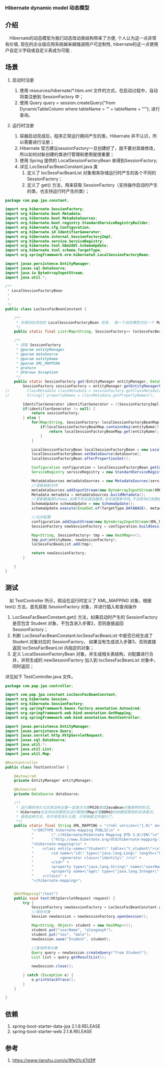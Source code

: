 ### Hibernate dynamic model 动态模型

## 介绍

&ensp;&ensp;Hibernate的动态模型为我们动态改动表结构带来了方便, 个人认为这一点非常有价值, 现在的企业级应用系统越来越强调用户可定制性, hibernate的这一点使用户自定义字段或自定义表成为可能 .

## 场景

1. 启动时注册
    1. 使用 resources/hibernate/*.hbm.xml 文件的方式，在启动过程中，自动将类注册到 SessionFactory 中；
    2. 使用 Query query = session.createQuery("from DynamicTableColumn where tableName = '" + tableName + "'"); 进行查询。

2. 运行时注册
    1. 容器启动完成后，程序正常运行期间产生的类，Hibernate 并不认识，所以需要进行注册；
    2. Hibernate 官方建议sessionFactory一旦创建好了，就不要对其做修改，所以如何对新创建的类进行管理和使用就很重要；
    3. 使用 Spring 提供的 LocalSessionFactoryBean 来得到SessionFactory;
    4. 详见 LocSessFacBeanConstant.java 类
        1. 定义了 locSessFacBeanList 对象用来存储运行时产生的各个不同的 SessionFactory；
        2. 定义了 get() 方法，用来获取 SessionFactory（支持操作启动时产生的类，也支持运行时产生的类）；

```java
package com.pap.jpa.constant;

import org.hibernate.SessionFactory;
import org.hibernate.boot.Metadata;
import org.hibernate.boot.MetadataSources;
import org.hibernate.boot.registry.StandardServiceRegistryBuilder;
import org.hibernate.cfg.Configuration;
import org.hibernate.id.IdentifierGenerator;
import org.hibernate.internal.SessionFactoryImpl;
import org.hibernate.service.ServiceRegistry;
import org.hibernate.tool.hbm2ddl.SchemaUpdate;
import org.hibernate.tool.schema.TargetType;
import org.springframework.orm.hibernate5.LocalSessionFactoryBean;

import javax.persistence.EntityManager;
import javax.sql.DataSource;
import java.io.ByteArrayInputStream;
import java.util.*;

/**
 * LocalSessionFactoryBean
 *
 *
 */
public class LocSessFacBeanConstant {

    /**
     * 存储动态添加的 LocalSessionFactoryBean 信息， 每一个动态模型对应一个 Map。
     */
    public static final List<Map<String, SessionFactory>> locSessFacBeanList = new ArrayList<Map<String, SessionFactory>>();

    /**
     * 获取 SessionFactory 
     * @param entityManager
     * @param dataSource
     * @param entityName
     * @param XML_MAPPING
     * @return
     * @throws Exception
     */
    public static SessionFactory get(EntityManager entityManager, DataSource dataSource, String entityName, String XML_MAPPING) throws Exception {
        SessionFactory sessionFactory = entityManager.getEntityManagerFactory().unwrap(SessionFactory.class);
//        ClassMetadata classMetadata = sessionFactory.getClassMetadata(entityName);
//        String[] propertyNames = classMetadata.getPropertyNames();

        IdentifierGenerator identifierGenerator = ((SessionFactoryImpl) sessionFactory).getIdentifierGenerator(entityName);
        if(identifierGenerator != null) {
            return sessionFactory;
        } else {
            for(Map<String, SessionFactory> localSessionFactoryBeanMap : LocSessFacBeanConstant.locSessFacBeanList) {
                if(localSessionFactoryBeanMap.containsKey(entityName)) {
                    return localSessionFactoryBeanMap.get(entityName);
                }
            }

            LocalSessionFactoryBean localSessionFactoryBean = new LocalSessionFactoryBean();
            localSessionFactoryBean.setDataSource(dataSource);
            localSessionFactoryBean.afterPropertiesSet();

            Configuration configuration = localSessionFactoryBean.getConfiguration();
            ServiceRegistry serviceRegistry = new StandardServiceRegistryBuilder().applySettings(configuration.getProperties()).build();

            MetadataSources metadataSources = new MetadataSources(serviceRegistry);
            //读取映射文件
            metadataSources.addInputStream(new ByteArrayInputStream(XML_MAPPING.getBytes()));
            Metadata metadata = metadataSources.buildMetadata();
            //更新数据库Schema,如果不存在就创建表,存在就更新字段,不会影响已有数据
            SchemaUpdate schemaUpdate = new SchemaUpdate();
            schemaUpdate.execute(EnumSet.of(TargetType.DATABASE), metadata, serviceRegistry);

            //合并配置
            configuration.addInputStream(new ByteArrayInputStream(XML_MAPPING.getBytes()));
            SessionFactory newSessionFactory = configuration.buildSessionFactory(serviceRegistry);

            Map<String, SessionFactory> tmp = new HashMap<>();
            tmp.put(entityName, newSessionFactory);
            locSessFacBeanList.add(tmp);

            return newSessionFactory;
        }

    }
}
```

## 测试

&ensp;&ensp;如 TestController 所示，假设在运行时定义了 XML_MAPPING 对象，根据 test() 方法，首先获取 SessionFactory 对象，并进行插入和查询操作

1. LocSessFacBeanConstant.get() 方法，如果启动时产生的 SessionFactory 是否包含 Student 对象，不包含进入步骤2，否则直接返回 SessionFactory；
2. 判断 LocSessFacBeanConstant.locSessFacBeanList 中是否已经生成了 Student 对象对应的 SessionFactory， 如果没有生成进入步骤3，否则直接返回 locSessFacBeanList 内指定的对象；
3. 定义 LocalSessionFactoryBean 对象，并生成相关表结构，对配置进行合并，并将生成的 newSessionFactory 加入到 locSessFacBeanList 对象中，同时返回；

详见如下 TestController.java 文件。

```java
package com.pap.jpa.controller;

import com.pap.jpa.constant.LocSessFacBeanConstant;
import org.hibernate.Session;
import org.hibernate.SessionFactory;
import org.springframework.beans.factory.annotation.Autowired;
import org.springframework.web.bind.annotation.GetMapping;
import org.springframework.web.bind.annotation.RestController;

import javax.persistence.EntityManager;
import javax.persistence.Query;
import javax.servlet.http.HttpServletRequest;
import javax.sql.DataSource;
import java.util.*;
import java.util.List;
import java.util.Map;

@RestController
public class TestController {

    @Autowired
    private EntityManager entityManager;

    @Autowired
    private DataSource dataSource;

    /**
     * 运行期的持久化实体没有必要一定表示为像POJO类或JavaBean对象那样的形式。
     * Hibernate也支持动态模型在运行期使用Map和象DOM4J的树模型那样的实体表示。
     * 使用这种方法，你不用写持久化类，只写映射文件就行了。
     **/
    public static final String XML_MAPPING = "<?xml version=\"1.0\" encoding=\"UTF-8\"?>\n" +
            "<!DOCTYPE hibernate-mapping PUBLIC\n" +
            "        \"-//Hibernate/Hibernate Mapping DTD 3.0//EN\"\n" +
            "        \"http://www.hibernate.org/dtd/hibernate-mapping-3.0.dtd\">\n" +
            "<hibernate-mapping>\n" +
            "    <class entity-name=\"Student\" table=\"t_student\">\n" +
            "        <id name=\"id\" type=\"java.lang.Long\" length=\"64\" unsaved-value=\"null\">\n" +
            "            <generator class=\"identity\" />\n" +
            "        </id>" +
            "        <property type=\"java.lang.String\" name=\"userName\" column=\"userName\"/>\n" +
            "        <property name=\"age\" type=\"java.lang.Integer\" column=\"age\"/>\n" +
            "    </class>" +
            "</hibernate-mapping>";


    @GetMapping("/test")
    public void test(HttpServletRequest request) {
        try {
            SessionFactory newSessionFactory = LocSessFacBeanConstant.get(entityManager, dataSource, "Student", XML_MAPPING);
            //保存对象
            Session newSession = newSessionFactory.openSession();

            Map<String, Object> student = new HashMap<>();
            student.put("userName", "alexgaoyh");
            student.put("sex", "male");
            newSession.save("Student", student);
            
            //查询所有对象
            Query query = newSession.createQuery("from Student");
            List list = query.getResultList();

            newSession.close();

        } catch (Exception e) {
            e.printStackTrace();
        }
    }

}
```

## 依赖
1. spring-boot-starter-data-jpa  2.1.8.RELEASE
2. spring-boot-starter-web 2.1.8.RELEASE

## 参考
1. https://www.jianshu.com/p/9fe01c47d3ff

